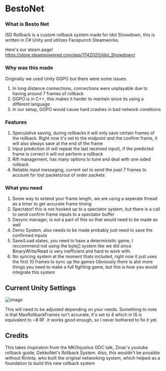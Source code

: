 # BestoNet
### What is Besto Net
ISD Rollback is a custom rollback system made for Idol Showdown, this is written in C# Unity and utilizes Facepunch Steamworks.

Here's our steam page!
https://store.steampowered.com/app/1742020/Idol_Showdown/

### Why was this made
Originally we used Unity GGPO but there were some issues.
1. In long distance connections, connections were unplayable due to having around 7 frames of rollback
2. GGPO is in C++, this makes it harder to mantain since its using a different language
3. In our setup, GGPO would cause hard crashes in bad network conditions

### Features
1. Speculative saving, during rollbacks it will only save certain frames of the rollback. Right now it's set to the midpoint and the confirm frame, it will also always save at the end of the frame
2. Input prediction (it will repeat the last received input), if the predicted frame is correct it will not perform a rollback
3. Rift management, has many options to tune and deal with one sided rollback
4. Reliable input messaging, current set to send the past 7 frames to account for lost packets/out of order packets

### What you need
1. Some way to extend your frame length, we are using a seperate thread as a timer to get accurate frame timing
2. Spectator! this is not hooked up to a spectator system, but there is a call to send confirm frame inputs to a spectator buffer
3. Desync manager, is not a part of this so that would need to be made as well
4. Demo System, also needs to be made probably just need to save the confirmed inputs
5. Save/Load states, you need to have a deterministic game, I reccommend not using the byte[] system like we did since BinaryWrite/Read is very inefficient and hard to work with.
6. No syncing system at the moment thats included, right now it just uses the first 10 frames to sync up the games
Obviously there is alot more things you need to make a full fighting game, but this is how you would integrate this system

## Current Unity Settings
![image](https://github.com/user-attachments/assets/f78cfd7d-f72e-4138-a018-2a37c12a43f6)

This will need to be adjusted depending on your needs. Something to note is that MaxRollbackFrames isn't accurate, it's set to 4 which in IS is equivalent to ~8 RF. It works good enough, so I never bothered to fix it yet.

## Credits
This takes inspiration from the MK/Injustice GDC talk, Zinac's youtube rollback guide, GekkoNet's Rollback System.
Also, this wouldn't be possible without RinIota, who built the original networking system, which helped as a foundation to build this new rollback system

